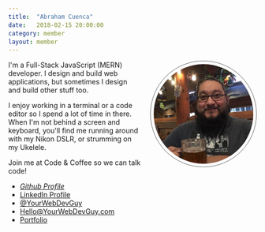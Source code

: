 ```yaml
---
title:  "Abraham Cuenca"
date:   2018-02-15 20:00:00
category: member
layout: member
---
```

<style>
@import url('https://fonts.googleapis.com/css?family=Montserrat');
@import url('https://cdnjs.cloudflare.com/ajax/libs/font-awesome/4.7.0/css/font-awesome.css');

.post header h1 {
  font-family: 'Montserrat', san-serif;
}
.headshot {
  float: right; width: 40%; margin-left: 20px;
  border-radius: 50%;
  padding: 6px;
  border: 1px solid #666;
}
</style>

<img class="headshot" src="/assets/images/abraham_cuenca.jpg" alt="Abraham Cuenca a.k.a. YourWebDevGuy">
I'm a Full-Stack JavaScript (MERN) developer. I design and build web applications, but sometimes I design and build other stuff too.

I enjoy working in a terminal or a code editor so I spend a lot of time in there. When I'm not behind a screen and keyboard, you'll find me running around with my Nikon DSLR, or strumming on my Ukelele.

Join me at Code & Coffee so we can talk code!

- <i class="fa fa-github"> [Github Profile](https://www.github.com/yourwebdevguy)</i>
- <i class="fa fa-linkedin"></i> [LinkedIn Profile](https://www.linkedin.com/in/abrahamcuenca)
- <i class="fa fa-twitter"></i> [@YourWebDevGuy](https://www.twitter.com/@yourwebdevguy)
- <i class="fa fa-envelope"></i> [Hello@YourWebDevGuy.com](mailto://hello@yourwebdevguy.com)
- <i class="fa fa-briefcase"></i> [Portfolio](http://www.abrahamcuenca.com)